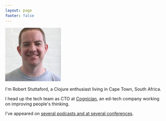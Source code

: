 ```yaml
---
layout: page
footer: false
---
```


<img src="/images/robert-square.jpeg" width="180" height="173" alt="Robert Stuttaford">

I'm Robert Stuttaford, a Clojure enthusiast living in Cape Town, South Africa.

I head up the tech team as CTO at [Cognician](https://www.cognician.com), an ed-tech company working on improving people's thinking.

I've appeared on [several podcasts and at several conferences](/speaking/).
